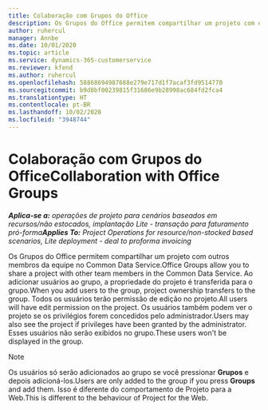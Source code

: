 ```yaml
---
title: Colaboração com Grupos do Office
description: Os Grupos do Office permitem compartilhar um projeto com outros membros da equipe no Common Data Service.
author: ruhercul
manager: Annbe
ms.date: 10/01/2020
ms.topic: article
ms.service: dynamics-365-customerservice
ms.reviewer: kfend
ms.author: ruhercul
ms.openlocfilehash: 58868694987688e279e717d1f7acaf3fd9514770
ms.sourcegitcommit: b9d8bf00239815f31686e9b28998ac684fd2fca4
ms.translationtype: HT
ms.contentlocale: pt-BR
ms.lasthandoff: 10/02/2020
ms.locfileid: "3948744"
---
```

# <a name="collaboration-with-office-groups"></a><span data-ttu-id="4147d-103">Colaboração com Grupos do Office</span><span class="sxs-lookup"><span data-stu-id="4147d-103">Collaboration with Office Groups</span></span>

<span data-ttu-id="4147d-104">_**Aplica-se a:** operações de projeto para cenários baseados em recursos/não estocados, implantação Lite - transação para faturamento pró-forma_</span><span class="sxs-lookup"><span data-stu-id="4147d-104">_**Applies To:** Project Operations for resource/non-stocked based scenarios, Lite deployment - deal to proforma invoicing_</span></span>

<span data-ttu-id="4147d-105">Os Grupos do Office permitem compartilhar um projeto com outros membros da equipe no Common Data Service.</span><span class="sxs-lookup"><span data-stu-id="4147d-105">Office Groups allow you to share a project with other team members in the Common Data Service.</span></span> <span data-ttu-id="4147d-106">Ao adicionar usuários ao grupo, a propriedade do projeto é transferida para o grupo.</span><span class="sxs-lookup"><span data-stu-id="4147d-106">When you add users to the group, project ownership transfers to the group.</span></span> <span data-ttu-id="4147d-107">Todos os usuários terão permissão de edição no projeto.</span><span class="sxs-lookup"><span data-stu-id="4147d-107">All users will have edit permission on the project.</span></span> <span data-ttu-id="4147d-108">Os usuários também podem ver o projeto se os privilégios forem concedidos pelo administrador.</span><span class="sxs-lookup"><span data-stu-id="4147d-108">Users may also see the project if privileges have been granted by the administrator.</span></span> <span data-ttu-id="4147d-109">Esses usuários não serão exibidos no grupo.</span><span class="sxs-lookup"><span data-stu-id="4147d-109">These users won't be displayed in the group.</span></span>

> [!NOTE] 
> <span data-ttu-id="4147d-110">Os usuários só serão adicionados ao grupo se você pressionar **Grupos** e depois adicioná-los.</span><span class="sxs-lookup"><span data-stu-id="4147d-110">Users are only added to the group if you press **Groups** and add them.</span></span> <span data-ttu-id="4147d-111">Isso é diferente do comportamento de Projeto para a Web.</span><span class="sxs-lookup"><span data-stu-id="4147d-111">This is different to the behaviour of Project for the Web.</span></span> 

